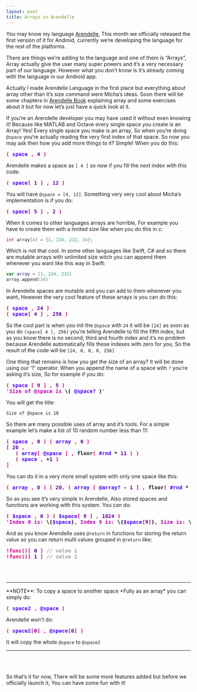 ```yaml
---
layout: post
title: Arrays in Arendelle
---
```



You may know my language [Arendelle](http://web.arendelle.org), This month we officially released the first version of it for Android, currently we’re developing the language for the rest of the platforms. 

There are things we’re adding to the language and one of them is “Arrays”, Array actually give the user many super powers and it’s a very necessary part of our language. However what you don’t know is it’s already coming with the language in our Android app. 

Actually I made Arendelle Language in the first place but everything about array other than it’s size command were Micha’s ideas. Soon there will be some chapters in [Arendelle Book](http://web.arendelle.org/book/) explaining array and some exercises about it but for now let’s just have a quick look at it.

If you’re an Arendelle developer you may have used it without even knowing it! Because like MATLAB and Octave every single space you create is an Array! Yes! Every single space you make is an array, So when you’re doing `@space` you’re actually reading the very first index of that space. So now you may ask then how you add more things to it? Simple! When you do this:



<!-- CLIFF HIGHLIGHTER 0.05 DEV GENERATED CODE BLOCK-->

<pre style="font-weight:bold; font-family: Menlo, Monaco, 'Courier 10 Pitch', Monospace;">
<span style="color: #D60073;">(</span><span style="color: #4E00FC;">&nbsp;space&nbsp;</span><span style="color: #D60073;">,</span>&nbsp;<span style="color: #6200A8;">4</span>&nbsp;<span style="color: #D60073;">)</span></pre>

<!-- CLIFF HIGHLIGHTER 0.05 DEV GENERATED CODE BLOCK-->



Arendelle makes a space as `[ 4 ]` so now if you fill the next index with this code:

<!-- CLIFF HIGHLIGHTER 0.05 DEV GENERATED CODE BLOCK-->

<pre style="font-weight:bold; font-family: Menlo, Monaco, 'Courier 10 Pitch', Monospace;">
<span style="color: #D60073;">(</span><span style="color: #4E00FC;">&nbsp;space</span><span style="color: #D60073;">[</span>&nbsp;<span style="color: #6200A8;">1</span>&nbsp;<span style="color: #D60073;">]</span>&nbsp;<span style="color: #D60073;">,</span>&nbsp;<span style="color: #6200A8;">12</span>&nbsp;<span style="color: #D60073;">)</span></pre>

<!-- CLIFF HIGHLIGHTER 0.05 DEV GENERATED CODE BLOCK-->

You will have `@space = [4, 12]`. Something very very cool about Micha’s implementation is if you do: 

<!-- CLIFF HIGHLIGHTER 0.05 DEV GENERATED CODE BLOCK-->

<pre style="font-weight:bold; font-family: Menlo, Monaco, 'Courier 10 Pitch', Monospace;">
<span style="color: #D60073;">(</span><span style="color: #4E00FC;">&nbsp;space</span><span style="color: #D60073;">[</span>&nbsp;<span style="color: #6200A8;">5</span>&nbsp;<span style="color: #D60073;">]</span>&nbsp;<span style="color: #D60073;">,</span>&nbsp;<span style="color: #6200A8;">2</span>&nbsp;<span style="color: #D60073;">)</span></pre>

<!-- CLIFF HIGHLIGHTER 0.05 DEV GENERATED CODE BLOCK-->

When it comes to other languages arrays are horrible, For example you have to create them with a limited size like when you do this in c:


```c
int array[4] = {1, 234, 232, 34};
```


Which is not that cool. In some other languages like Swift, C# and so there are mutable arrays with unlimited size witch you can append them whenever you want like this way in Swift:


```Swift
var array = [1, 234, 232]
array.append(34)
```


In Arendelle spaces are mutable and you can add to them whenever you want, However the very cool feature of these arrays is you can do this:

<!-- CLIFF HIGHLIGHTER 0.05 DEV GENERATED CODE BLOCK-->

<pre style="font-weight:bold; font-family: Menlo, Monaco, 'Courier 10 Pitch', Monospace;">
<span style="color: #D60073;">(</span><span style="color: #4E00FC;">&nbsp;space&nbsp;</span><span style="color: #D60073;">,</span>&nbsp;<span style="color: #6200A8;">24</span>&nbsp;<span style="color: #D60073;">)</span><br><span style="color: #D60073;">(</span><span style="color: #4E00FC;">&nbsp;space</span><span style="color: #D60073;">[</span>&nbsp;<span style="color: #6200A8;">4</span>&nbsp;<span style="color: #D60073;">]</span>&nbsp;<span style="color: #D60073;">,</span>&nbsp;<span style="color: #6200A8;">256</span>&nbsp;<span style="color: #D60073;">)</span></pre>

<!-- CLIFF HIGHLIGHTER 0.05 DEV GENERATED CODE BLOCK-->
So the cool part is when you init the `@space` with `24` it will be `[24]` as soon as you do `(space[ 4 ], 256)` you’re telling Arendelle to fill the fifth index, but as you know there is no second, third and fourth index and it’s no problem because Arendelle automatically fills these indexes with zero for you, So the result of the code will be `[24, 0, 0, 0, 256]`

One thing that remains is how you get the size of an array? It will be done using our ‘?’ operator. When you append the name of a space with `?` you’re asking it’s size, So for example if you do:

<!-- CLIFF HIGHLIGHTER 0.05 DEV GENERATED CODE BLOCK-->

<pre style="font-weight:bold; font-family: Menlo, Monaco, 'Courier 10 Pitch', Monospace;">
<span style="color: #D60073;">(</span><span style="color: #4E00FC;">&nbsp;space&nbsp;</span><span style="color: #D60073;">[</span>&nbsp;<span style="color: #6200A8;">9</span>&nbsp;<span style="color: #D60073;">]</span>&nbsp;<span style="color: #D60073;">,</span>&nbsp;<span style="color: #6200A8;">5</span>&nbsp;<span style="color: #D60073;">)</span><br><span style="color: #BD00AD;">'Size of @space is </span><span style="color: #000000;">\(</span>&nbsp;<span style="color: #4E00FC;">@space?</span>&nbsp;<span style="color: #000000;">)</span><span style="color: #BD00AD;">'</span></pre>

<!-- CLIFF HIGHLIGHTER 0.05 DEV GENERATED CODE BLOCK-->

You will get the title:

```
Size of @space is 10
```

So there are many possible uses of array and it’s tools. For a simple example let’s make a list of 10 random number less than 11:

<!-- CLIFF HIGHLIGHTER 0.05 DEV GENERATED CODE BLOCK-->

<pre style="font-weight:bold; font-family: Menlo, Monaco, 'Courier 10 Pitch', Monospace;">
<span style="color: #D60073;">(</span><span style="color: #4E00FC;">&nbsp;space&nbsp;</span><span style="color: #D60073;">,</span>&nbsp;<span style="color: #6200A8;">0</span>&nbsp;<span style="color: #D60073;">)</span>&nbsp;<span style="color: #D60073;">(</span><span style="color: #4E00FC;">&nbsp;array&nbsp;</span><span style="color: #D60073;">,</span>&nbsp;<span style="color: #6200A8;">0</span>&nbsp;<span style="color: #D60073;">)</span><br><span style="color: #D60073;">[</span>&nbsp;<span style="color: #6200A8;">20</span>&nbsp;<span style="color: #D60073;">,</span><br>&nbsp;&nbsp;&nbsp;<span style="color: #D60073;">(</span><span style="color: #4E00FC;">&nbsp;array</span><span style="color: #D60073;">[</span>&nbsp;<span style="color: #4E00FC;">@space</span>&nbsp;<span style="color: #D60073;">]</span>&nbsp;<span style="color: #D60073;">,</span>&nbsp;floor<span style="color: #D60073;">(</span>&nbsp;<span style="color: #4E00FC;">#rnd</span>&nbsp;*&nbsp;<span style="color: #6200A8;">11</span>&nbsp;<span style="color: #D60073;">)</span>&nbsp;<span style="color: #D60073;">)</span><br>&nbsp;&nbsp;&nbsp;<span style="color: #D60073;">(</span><span style="color: #4E00FC;">&nbsp;space&nbsp;</span><span style="color: #D60073;">,</span>&nbsp;+<span style="color: #6200A8;">1</span>&nbsp;<span style="color: #D60073;">)</span><br><span style="color: #D60073;">]</span></pre>

<!-- CLIFF HIGHLIGHTER 0.05 DEV GENERATED CODE BLOCK-->

You can do it in a very more small system with only one space like this:

<!-- CLIFF HIGHLIGHTER 0.05 DEV GENERATED CODE BLOCK-->

<pre style="font-weight:bold; font-family: Menlo, Monaco, 'Courier 10 Pitch', Monospace;">
<span style="color: #D60073;">(</span><span style="color: #4E00FC;">&nbsp;array&nbsp;</span><span style="color: #D60073;">,</span>&nbsp;<span style="color: #6200A8;">0</span>&nbsp;<span style="color: #D60073;">)</span>&nbsp;<span style="color: #D60073;">[</span>&nbsp;<span style="color: #6200A8;">20</span><span style="color: #D60073;">,</span>&nbsp;<span style="color: #D60073;">(</span><span style="color: #4E00FC;">&nbsp;array&nbsp;</span><span style="color: #D60073;">[</span>&nbsp;<span style="color: #4E00FC;">@array?</span>&nbsp;-&nbsp;<span style="color: #6200A8;">1</span>&nbsp;<span style="color: #D60073;">]</span>&nbsp;<span style="color: #D60073;">,</span>&nbsp;floor<span style="color: #D60073;">(</span>&nbsp;<span style="color: #4E00FC;">#rnd</span>&nbsp;*&nbsp;<span style="color: #6200A8;">1</span>&nbsp;<span style="color: #D60073;">)</span>&nbsp;<span style="color: #D60073;">)</span>&nbsp;<span style="color: #D60073;">]</span>&nbsp;</pre>

<!-- CLIFF HIGHLIGHTER 0.05 DEV GENERATED CODE BLOCK-->

So as you see it’s very simple in Arendelle, Also stored spaces and functions are working with this system. You can do:

<!-- CLIFF HIGHLIGHTER 0.05 DEV GENERATED CODE BLOCK-->

<pre style="font-weight:bold; font-family: Menlo, Monaco, 'Courier 10 Pitch', Monospace;">
<span style="color: #D60073;">(</span>&nbsp;<span style="color: #4E00FC;">$space</span>&nbsp;<span style="color: #D60073;">,</span>&nbsp;<span style="color: #6200A8;">0</span>&nbsp;<span style="color: #D60073;">)</span>&nbsp;<span style="color: #D60073;">(</span>&nbsp;<span style="color: #4E00FC;">$space</span><span style="color: #D60073;">[</span>&nbsp;<span style="color: #6200A8;">9</span>&nbsp;<span style="color: #D60073;">]</span>&nbsp;<span style="color: #D60073;">,</span>&nbsp;<span style="color: #6200A8;">1024</span>&nbsp;<span style="color: #D60073;">)</span><br><span style="color: #BD00AD;">'Index 0 is: </span><span style="color: #000000;">\(</span><span style="color: #4E00FC;">$space</span><span style="color: #000000;">)</span><span style="color: #BD00AD;">, Index 9 is: </span><span style="color: #000000;">\(</span><span style="color: #4E00FC;">$space</span><span style="color: #D60073;">[</span><span style="color: #6200A8;">9</span><span style="color: #D60073;">]</span><span style="color: #000000;">)</span><span style="color: #BD00AD;">, Size is: </span><span style="color: #000000;">\(</span><span style="color: #4E00FC;">$space?</span><span style="color: #000000;">)</span><span style="color: #BD00AD;">'</span></pre>

<!-- CLIFF HIGHLIGHTER 0.05 DEV GENERATED CODE BLOCK-->

And as you know Arendelle uses `@return` in functions for storing the return value so you can return multi values grouped in `@return` like:


<!-- CLIFF HIGHLIGHTER 0.05 DEV GENERATED CODE BLOCK-->

<pre style="font-weight:bold; font-family: Menlo, Monaco, 'Courier 10 Pitch', Monospace;">
<span style="color: #D60073;">!func</span><span style="color: #D60073;">(</span><span style="color: #D60073;">)</span><span style="color: #D60073;">[</span>&nbsp;<span style="color: #6200A8;">0</span>&nbsp;<span style="color: #D60073;">]</span>&nbsp;<span style="color: #A0A0A0;">//&nbsp;value&nbsp;1</span><br><span style="color: #D60073;">!func</span><span style="color: #D60073;">(</span><span style="color: #D60073;">)</span><span style="color: #D60073;">[</span>&nbsp;<span style="color: #6200A8;">1</span>&nbsp;<span style="color: #D60073;">]</span>&nbsp;<span style="color: #A0A0A0;">//&nbsp;value&nbsp;2</span><br></pre>

<!-- CLIFF HIGHLIGHTER 0.05 DEV GENERATED CODE BLOCK-->

<br><br>
<hr>
**NOTE**: To copy a space to another space *Fully as an array* you can simply do:

<!-- CLIFF HIGHLIGHTER 0.05 DEV GENERATED CODE BLOCK-->

<!-- CLIFF HIGHLIGHTER 0.05 DEV GENERATED CODE BLOCK-->

<pre style="font-weight:bold; font-family: Menlo, Monaco, 'Courier 10 Pitch', Monospace;">
<span style="color: #D60073;">(</span><span style="color: #4E00FC;">&nbsp;space2&nbsp;</span><span style="color: #D60073;">,</span>&nbsp;<span style="color: #4E00FC;">@space</span>&nbsp;<span style="color: #D60073;">)</span></pre>

<!-- CLIFF HIGHLIGHTER 0.05 DEV GENERATED CODE BLOCK-->


Arendelle won't do:

<!-- CLIFF HIGHLIGHTER 0.05 DEV GENERATED CODE BLOCK-->

<pre style="font-weight:bold; font-family: Menlo, Monaco, 'Courier 10 Pitch', Monospace;">
<span style="color: #D60073;">(</span><span style="color: #4E00FC;">&nbsp;space2</span><span style="color: #D60073;">[</span><span style="color: #6200A8;">0</span><span style="color: #D60073;">]</span>&nbsp;<span style="color: #D60073;">,</span>&nbsp;<span style="color: #4E00FC;">@space</span><span style="color: #D60073;">[</span><span style="color: #6200A8;">0</span><span style="color: #D60073;">]</span>&nbsp;<span style="color: #D60073;">)</span></pre>

<!-- CLIFF HIGHLIGHTER 0.05 DEV GENERATED CODE BLOCK-->

It will copy the whole `@space` to `@space2`
<hr><br><br>

So that’s it for now, There will be some more features added but before we officially launch it, You can have some fun with it!

